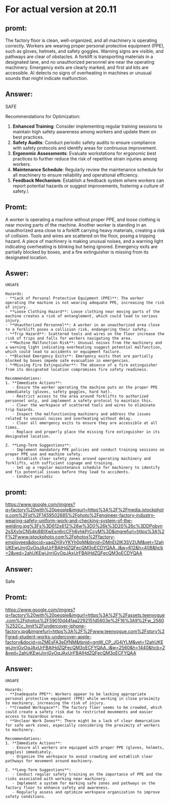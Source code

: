 # For actual version at 20.11

## promt: 
The factory floor is clean, well-organized, and all machinery is operating correctly. Workers are wearing proper personal protective equipment (PPE), such as gloves, helmets, and safety goggles. 
Warning signs are visible, and pathways are clear of obstacles. A forklift is transporting materials in a designated lane, and no unauthorized personnel are near the operating machinery.
Emergency exits are clearly marked, and first aid kits are accessible. AI detects no signs of overheating in machines or unusual sounds that might indicate malfunction.

## Answer: 
SAFE

Recommendations for Optimization:
1. **Enhanced Training**: Consider implementing regular training sessions to maintain high safety awareness among workers and update them on best practices.
2. **Safety Audits**: Conduct periodic safety audits to ensure compliance with safety protocols and identify areas for continuous improvement.
3. **Ergonomic Assessments**: Evaluate workstations for ergonomic best practices to further reduce the risk of repetitive strain injuries among workers.
4. **Maintenance Schedule**: Regularly review the maintenance schedule for all machinery to ensure reliability and operational efficiency.
5. **Feedback Mechanism**: Establish a feedback system where workers can report potential hazards or suggest improvements, fostering a culture of safety.\


## Promt: 

A worker is operating a machine without proper PPE, and loose clothing is near moving parts of the machine. 
Another worker is standing in an unauthorized area close to a forklift carrying heavy materials, creating a risk of collision.
Tools and wires are scattered on the floor, posing a tripping hazard. 
A piece of machinery is making unusual noises, and a warning light indicating overheating is blinking but being ignored. 
Emergency exits are partially blocked by boxes, and a fire extinguisher is missing from its designated location.

## Aswer: 

```
UNSAFE

Hazards:
- **Lack of Personal Protective Equipment (PPE)**: The worker operating the machine is not wearing adequate PPE, increasing the risk of injury.
- **Loose Clothing Hazard**: Loose clothing near moving parts of the machine creates a risk of entanglement, which could lead to serious injury.
- **Unauthorized Personnel**: A worker in an unauthorized area close to a forklift poses a collision risk, endangering their safety.
- **Trip Hazard**: Scattered tools and wires on the floor increase the risk of trips and falls for workers navigating the area.
- **Machine Malfunction Risk**: Unusual noises from the machinery and a warning light indicating overheating suggest potential malfunction, which could lead to accidents or equipment failure.
- **Blocked Emergency Exits**: Emergency exits that are partially blocked by boxes impede safe evacuation in emergencies.
- **Missing Fire Extinguisher**: The absence of a fire extinguisher from its designated location compromises fire safety readiness.

Recommendations:
1. **Immediate Actions**:
   - Ensure the worker operating the machine puts on the proper PPE immediately (gloves, safety goggles, hard hat).
   - Restrict access to the area around forklifts to authorized personnel only, and implement a safety protocol to maintain this.
   - Clear the workspace of scattered tools and wires to eliminate trip hazards.
   - Inspect the malfunctioning machinery and address the issues related to unusual noises and overheating without delay.
   - Clear all emergency exits to ensure they are accessible at all times.
   - Replace and properly place the missing fire extinguisher in its designated location.

2. **Long-Term Suggestions**:
   - Implement mandatory PPE policies and conduct training sessions on proper PPE use and machine safety.
   - Establish clear safety zones around operating machinery and forklifts, with sufficient signage and training.
   - Set up a regular maintenance schedule for machinery to identify and fix potential issues before they lead to accidents.
   - Conduct periodic

```

## promt:
https://www.google.com/imgres?q=factory%20with%20people&imgurl=https%3A%2F%2Fmedia.istockphoto.com%2Fid%2F1459502685%2Fphoto%2Fengineer-factory-industry-wearing-safety-uniform-work-and-checking-system-of-the-welding.jpg%3Fs%3D612x612%26w%3D0%26k%3D20%26c%3DDPobvn2sSXvIxCN54ki8BIXwEsn6rcCFh6vhkPrCcyM%3D&imgrefurl=https%3A%2F%2Fwww.istockphoto.com%2Fphotos%2Ffactory-employees&docid=uaqZHXyYKYh0pM&tbnid=DMnEt2IK3SV2UM&vet=12ahUKEwjJnrjGvOqJAxUrFBAIHdZQFecQM3oECDYQAA..i&w=612&h=408&hcb=2&ved=2ahUKEwjJnrjGvOqJAxUrFBAIHdZQFecQM3oECDYQAA


## Answer: 

Safe

## Promt: 

https://www.google.com/imgres?q=factory%20with%20people&imgurl=https%3A%2F%2Fassets.teenvogue.com%2Fphotos%2F59010d44faa2292151d5603e%2F16%3A9%2Fw_2560%252Cc_limit%2Fundercover-iphone-factory.jpg&imgrefurl=https%3A%2F%2Fwww.teenvogue.com%2Fstory%2Fgrad-student-works-undercover-apple-factory&docid=joZMEsFA3eDfNM&tbnid=gmW_CP_JG4jYLM&vet=12ahUKEwjJnrjGvOqJAxUrFBAIHdZQFecQM3oECFYQAA..i&w=2560&h=1440&hcb=2&ved=2ahUKEwjJnrjGvOqJAxUrFBAIHdZQFecQM3oECFYQAA

## Answer: 

```
UNSAFE

Hazards:
- **Inadequate PPE**: Workers appear to be lacking appropriate personal protective equipment (PPE) while working in close proximity to machinery, increasing the risk of injury.
- **Crowded Workspace**: The factory floor seems to be crowded, which could create a safety risk due to restricted movements and easier access to hazardous areas.
- **Unclear Work Zones**: There might be a lack of clear demarcation for safe work zones, especially considering the proximity of workers to machinery.

Recommendations:
1. **Immediate Actions**:
   - Ensure all workers are equipped with proper PPE (gloves, helmets, goggles) immediately.
   - Organize the workspace to avoid crowding and establish clear pathways for movement around machinery.

2. **Long-Term Suggestions**:
   - Conduct regular safety training on the importance of PPE and the risks associated with working near machinery.
   - Implement a system for marking safe zones and pathways on the factory floor to enhance safety and awareness.
   - Regularly assess and optimize workspace organization to improve safety conditions.
```

